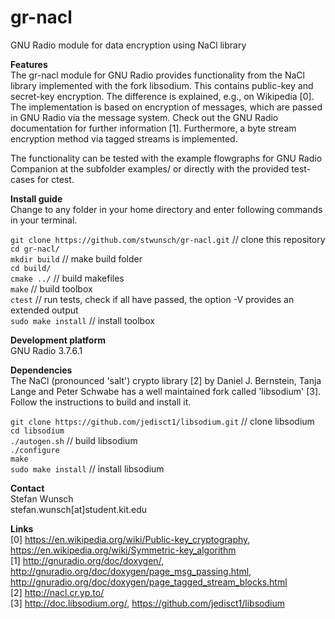 gr-nacl
========
GNU Radio module for data encryption using NaCl library  

**Features**  
The gr-nacl module for GNU Radio provides functionality from the NaCl library implemented with the fork libsodium. This contains public-key and secret-key encryption. The difference is explained, e.g., on Wikipedia [0]. The implementation is based on encryption of messages, which are passed in GNU Radio via the message system. Check out the GNU Radio documentation for further information [1]. Furthermore, a byte stream encryption method via tagged streams is implemented.

The functionality can be tested with the example flowgraphs for GNU Radio Companion at the subfolder examples/ or directly with the provided test-cases for ctest.

**Install guide**  
Change to any folder in your home directory and enter following commands in your terminal.

`git clone https://github.com/stwunsch/gr-nacl.git` // clone this repository  
`cd gr-nacl/`  
`mkdir build` // make build folder  
`cd build/`  
`cmake ../` // build makefiles  
`make` // build toolbox  
`ctest` // run tests, check if all have passed, the option -V provides an extended output  
`sudo make install` // install toolbox

**Development platform**  
GNU Radio 3.7.6.1  

**Dependencies**  
The NaCl (pronounced 'salt') crypto library [2] by Daniel J. Bernstein, Tanja Lange and Peter Schwabe has a well maintained fork called 'libsodium' [3]. Follow the instructions to build and install it.

`git clone https://github.com/jedisct1/libsodium.git` // clone libsodium  
`cd libsodium`  
`./autogen.sh` // build libsodium  
`./configure`  
`make`  
`sudo make install` // install libsodium

**Contact**  
Stefan Wunsch  
stefan.wunsch[at]student.kit.edu

**Links**  
[0] https://en.wikipedia.org/wiki/Public-key_cryptography, https://en.wikipedia.org/wiki/Symmetric-key_algorithm  
[1] http://gnuradio.org/doc/doxygen/, http://gnuradio.org/doc/doxygen/page_msg_passing.html, http://gnuradio.org/doc/doxygen/page_tagged_stream_blocks.html  
[2] http://nacl.cr.yp.to/  
[3] http://doc.libsodium.org/, https://github.com/jedisct1/libsodium
